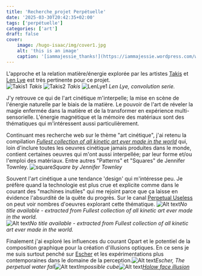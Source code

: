 ```yaml
---
title: 'Recherche_projet Perpétuelle'
date: '2025-03-30T20:42:35+02:00'
tags: ['perpétuelle']
categories: ['art']
draft: false
cover:
    image: /hugo-isaac/img/cover1.jpg
    alt: 'this is an image'
    caption: '[iammajessie_thanks!](https://iammajessie.wordpress.com/wp-content/uploads/2013/01/a113.jpg)'
---
```

L'approche et la relation matière/énergie explorée par les artistes [Takis](https://www.wikiart.org/en/takis) et [Len Lye](https://www.lenlyefoundation.com/) est très pertinente pour ce projet.    
![Takis1](/hugo-isaac/img/takis1.jpg) *Takis* 
![Takis2](/hugo-isaac/img/takis2.jpg) *Takis* 
![LenLye1](/hugo-isaac/img/lenlye1.jpg) *Len Lye, convolution serie.*  

J'y retrouve ce qui de l'art cinétique m'interpelle; la mise en scène de l'énergie naturelle par le biais de la matière. Le pouvoir de l'art de réveler la magie enfermée dans la matière et de la transformer en expérience multi-sensorielle. L'énergie magnétique et la mémoire des matériaux sont des thématiques qui m'intéressent aussi particulièrement. 

Continuant mes recherche web sur le thème "art cinétique", j'ai retenu la compilation [*Fullest collection of all kinetic art ever made in the world*](https://www.youtube.com/watch?v=wVZnULlW0tg) qui, loin d'inclure toutes les oeuvres cinétique jamais produites dans le monde, contient certaines oeuvres qui m'ont aussi interpellée; par leur forme et/ou l'emploi des matériaux. Entre autres "Patterns" et "Squares" de Jennifer Townley. 
![square](https://isaacpierreracine.github.io/hugo-isaac/img/square.jpg)*Square by Jennifer Townley*

Souvent l'art cinétique a une tendance 'design' qui m'intéresse peu. Je préfère quand la technologie est plus crue et explicite comme dans le courant des "machines inutiles" qui me rejoint parce que ça laisse en évidence l'absurdité de la quête du progrès. Sur le canal [Perpetual Useless](https://www.youtube.com/@PerpetualUseless) on peut voir nombres d'oeuvres explorant cette thématique.
![Alt text](https://isaacpierreracine.github.io/hugo-isaac/img/lift.jpg)*No title available - extracted from Fullest collection of all kinetic art ever made in the world.*  
![Alt text](https://isaacpierreracine.github.io/hugo-isaac/img/anonymous1.jpg)*No title available - extracted from Fullest collection of all kinetic art ever made in the world.*  

Finalement j'ai exploré les influences du courant Opart et le potentiel de la composition graphique pour la création d'illusions optiques. En ce sens je me suis surtout penché sur [Escher](https://en.wikipedia.org/wiki/M._C._Escher) et les expérimentations plus contemporaines dans le domaine de la perception.![Alt text](https://isaacpierreracine.github.io/hugo-isaac/img/escher1.jpg)*Escher, The perpetual water fall*![Alt text](https://isaacpierreracine.github.io/hugo-isaac/img/imposiblecube.jpg)*Impossible cube*![Alt text](https://isaacpierreracine.github.io/hugo-isaac/img/hollowface.jpg)*[Holow face illusion](https://www.youtube.com/watch?v=sKa0eaKsdA0&t=1s)*

